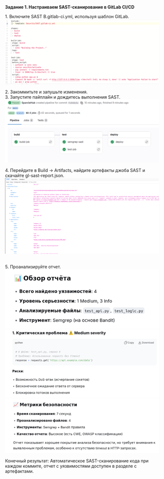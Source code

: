 **Задание 1. Настраиваем SAST-сканирование в GitLab CI/CD**

1\. Включите SAST B.gitlab-ci.yml, используя шаблон GitLab.  
![8524915a6b99307a13dcb018410301e0.png](../../../_resources/8524915a6b99307a13dcb018410301e0.png)

2\. Закоммитьте и запушьте изменения.  
3\. Запустите пайплайн и дождитесь выполнения SAST.  
![721b58b4760a2fc662a19fa910c1d78c.png](../../../_resources/721b58b4760a2fc662a19fa910c1d78c.png)

4\. Перейдите в Build → Artifacts, найдите артефакты джоба SAST и скачайте gl-sast-report.json.  
![c48b8172315f1e8e5caa2e071be79039.png](../../../_resources/c48b8172315f1e8e5caa2e071be79039.png)  
<br/>

5\. Проанализируйте отчет.  
![e119f148c620eb21001bf06c9cfdceb0.png](../../../_resources/e119f148c620eb21001bf06c9cfdceb0.png)  
![6cf8c30ed2554aef0f346015e7e672f8.png](../../../_resources/6cf8c30ed2554aef0f346015e7e672f8.png)  
![90350ab23c1a00fedb446a5bd131e55e.png](../../../_resources/90350ab23c1a00fedb446a5bd131e55e.png)

Конечный результат: Автоматическое SAST-сканирование кода при каждом коммите, отчет с уязвимостями доступен в разделе с артефактами.